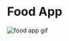 
# Food App

![food app gif](https://user-images.githubusercontent.com/81625175/223679041-63bbe495-7e48-45c8-8147-ae54e309eaa0.gif)

